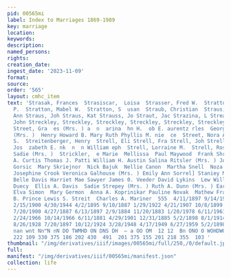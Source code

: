 ```yaml
---
pid: 00565mi
label: Index to Marriages 1869-1989
key: marriage
location: 
keywords: 
description: 
named_persons: 
rights: 
creation_date: 
ingest_date: '2023-11-09'
format: 
source: 
order: '565'
layout: cmhc_item
text: 'Strasak, Frances  Strasiscar,  Loisa  Strasser, Fred W.  Stratton, J  ames
  P.  Stratton, Mabel W.  Stratton, S  usan  Straub, Christian  Straus, Agn Straus,
  Ann Straus, Joh Straus, Kat Strauss, Jo Straut, Jac Strazina, L Stream, Cha Streb,
  John Streckley, Streckley, Streckley, Streckley, Streckley, Streckley, Street, Fan
  Street, Gra  es (Mrs. ) a  n  arina  hn H.  ob E. aurentz rles  George Henry Harriett
  (Mrs. )  Henry Howard B. Mary Ruth Phyllis M. nie  ce  Street, Nora A. Streit, Lewis
  S.  Streitenberger, Henry  Strell, Eli Strell, Fra Strell, Joh Strell, Joh Strell,
  Jos  zabeth E. nk  n  n William eph  Strell, Lorraine M.  Strell, Ros  Strepey,
  Sadie (Mrs. )  Strickler,  e Marie  Mellissa  Paul Maywood  Frank Shray  Maud Parrish  Georgia
  A. Curtis Thomas J. Patti William H. Austin Salina Ritsler (Mrs. ) John Tancek  Joseph
  Gorsic  Mary Skriejnor  Nick Bajuk  Nellie Canon  Martha Snell  Noza Klancher Christina
  Josephine Crook Veronica Galhouse (Mrs. ) Emily Ann Sorrel] Staniey McClure Verlinda
  Belle Davis Harriet Mae Sawyer James 0. Veeder David Lykins  Lew Williams  Michael
  Duecy  Ellis A. Davis  Sadie Strepey (Mrs. ) Ruth A. Dunn (Mrs. ) Earl J. Sullivan
  Elva Simon  Mary Germon  Anna A. Koprinikar Pauline Novak  Mathew Francis Charles
  B. Prince Lewis S. Streit  Charles A. Mariner  555  4/11/1897 9/14/1913 11/24/1892
  2/15/1900 4/30/1944 4/2/1895 9/10/1887 1/29/1922 4/21/1907 10/8/1899 11/17/1902
  7/20/1900 4/27/1887 6/13/1897 2/9/1884 11/20/1883 1/20/1978 6/11/1961 3/2/1911 5/23/1942
  2/24/1966 10/14/1966 6/11/1881 4/29/1901 12/31/1885 5/2/1898 8/1/1914 11/6/1917
  8/26/1928 7/20/1897 10/12/1924 3/28/1948 4/17/1949 6/27/1959 5/2/1898 3/1/1882  mmo
  nan wnt Nn™N nN DO TWMHD ON DNS DH  — a OO OM  12 12  Bn ONO O WOHDWOAON N DON D  381  71
  222 109 330 375 186 202 430  491  201 375 155 201 218 355  103 '
thumbnail: "/img/derivatives/iiif/images/00565mi/full/250,/0/default.jpg"
full: 
manifest: "/img/derivatives/iiif/00565mi/manifest.json"
collection: life
---
```

